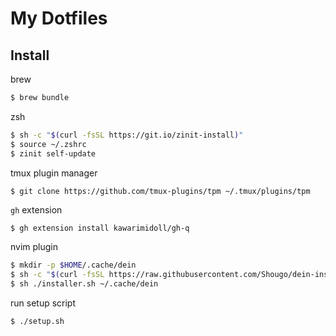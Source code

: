 # My Dotfiles

## Install
brew
```bash
$ brew bundle
```

zsh
```bash
$ sh -c "$(curl -fsSL https://git.io/zinit-install)"
$ source ~/.zshrc
$ zinit self-update
```

tmux plugin manager
```bash
$ git clone https://github.com/tmux-plugins/tpm ~/.tmux/plugins/tpm
```

`gh` extension
```
$ gh extension install kawarimidoll/gh-q
```

nvim plugin
```bash
$ mkdir -p $HOME/.cache/dein
$ sh -c "$(curl -fsSL https://raw.githubusercontent.com/Shougo/dein-installer.vim/master/installer.sh)"
$ sh ./installer.sh ~/.cache/dein
```

run setup script
```bash
$ ./setup.sh
```

